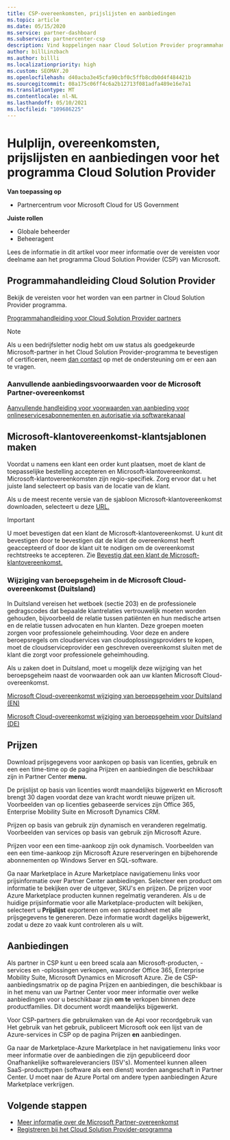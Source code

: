 ```yaml
---
title: CSP-overeenkomsten, prijslijsten en aanbiedingen
ms.topic: article
ms.date: 05/15/2020
ms.service: partner-dashboard
ms.subservice: partnercenter-csp
description: Vind koppelingen naar Cloud Solution Provider programmahandleidingen, partnerovereenkomsten, klantovereenkomsten, prijslijsten en aanbiedingen.
author: billLinzbach
ms.author: billli
ms.localizationpriority: high
ms.custom: SEOMAY.20
ms.openlocfilehash: d40acba3e45cfa90cbf0c5ffb8cdb0d4f484421b
ms.sourcegitcommit: 08a175c06ff4c6a2b12713f081adfa489e16e7a1
ms.translationtype: MT
ms.contentlocale: nl-NL
ms.lasthandoff: 05/10/2021
ms.locfileid: "109686225"
---
```

# <a name="cloud-solution-provider-program-guide-agreements-price-lists-and-offers"></a>Hulplijn, overeenkomsten, prijslijsten en aanbiedingen voor het programma Cloud Solution Provider

**Van toepassing op**

- Partnercentrum voor Microsoft Cloud for US Government

**Juiste rollen**

- Globale beheerder
- Beheeragent

Lees de informatie in dit artikel voor meer informatie over de vereisten voor deelname aan het programma Cloud Solution Provider (CSP) van Microsoft.

## <a name="cloud-solution-provider-program-guide"></a>Programmahandleiding Cloud Solution Provider

Bekijk de vereisten voor het worden van een partner in Cloud Solution Provider programma.

[Programmahandleiding voor Cloud Solution Provider partners](https://go.microsoft.com/fwlink/p/?LinkId=617100)

>[!Note]
>Als u een bedrijfsletter nodig hebt om uw status als goedgekeurde Microsoft-partner in het Cloud Solution Provider-programma te bevestigen of certificeren, neem [dan contact](https://partner.microsoft.com/pcv/servicerequests/create) op met de ondersteuning om er een aan te vragen.

### <a name="additional-offer-terms-to-the-microsoft-partner-agreement"></a>Aanvullende aanbiedingsvoorwaarden voor de Microsoft Partner-overeenkomst

[Aanvullende handleiding voor voorwaarden van aanbieding voor onlineservicesabonnementen en autorisatie via softwarekanaal](https://query.prod.cms.rt.microsoft.com/cms/api/am/binary/RE3NOo7)

## <a name="microsoft-customer-agreement-customer-templates"></a>Microsoft-klantovereenkomst-klantsjablonen maken

Voordat u namens een klant een order kunt plaatsen, moet de klant de toepasselijke bestelling accepteren en Microsoft-klantovereenkomst. Microsoft-klantovereenkomsten zijn regio-specifiek. Zorg ervoor dat u het juiste land selecteert op basis van de locatie van de klant.

Als u de meest recente versie van de sjabloon Microsoft-klantovereenkomst downloaden, selecteert u deze [URL.](https://aka.ms/customeragreement)

>[!IMPORTANT]
>U moet bevestigen dat een klant de Microsoft-klantovereenkomst. U kunt dit bevestigen door te bevestigen dat de klant de overeenkomst heeft geaccepteerd of door de klant uit te nodigen om de overeenkomst rechtstreeks te accepteren. Zie [Bevestig dat een klant de Microsoft-klantovereenkomst.](confirm-customer-agreement.md)

### <a name="professional-secrecy-amendment-to-the-microsoft-cloud-agreement-germany"></a>Wijziging van beroepsgeheim in de Microsoft Cloud-overeenkomst (Duitsland)

In Duitsland vereisen het wetboek (sectie 203) en de professionele gedragscodes dat bepaalde klantrelaties vertrouwelijk moeten worden gehouden, bijvoorbeeld de relatie tussen patiënten en hun medische artsen en de relatie tussen advocaten en hun klanten. Deze groepen moeten zorgen voor professionele geheimhouding. Voor deze en andere beroepsregels om cloudservices van cloudoplossingsproviders te kopen, moet de cloudserviceprovider een geschreven overeenkomst sluiten met de klant die zorgt voor professionele geheimhouding.

Als u zaken doet in Duitsland, moet u mogelijk deze wijziging van het beroepsgeheim naast de voorwaarden ook aan uw klanten Microsoft Cloud-overeenkomst.

[Microsoft Cloud-overeenkomst wijziging van beroepsgeheim voor Duitsland (EN)](https://go.microsoft.com/fwlink/?linkid=2030827&clcid=0x409)

[Microsoft Cloud-overeenkomst wijziging van beroepsgeheim voor Duitsland (DE)](https://go.microsoft.com/fwlink/?linkid=2030827&clcid=0x407)

## <a name="pricing"></a>Prijzen

Download prijsgegevens voor aankopen op basis van licenties, gebruik  en een een time-time op de pagina Prijzen en aanbiedingen die beschikbaar zijn in Partner Center **menu.**

De prijslijst op basis van licenties wordt maandelijks bijgewerkt en Microsoft brengt 30 dagen voordat deze van kracht wordt nieuwe prijzen uit. Voorbeelden van op licenties gebaseerde services zijn Office 365, Enterprise Mobility Suite en Microsoft Dynamics CRM. 

Prijzen op basis van gebruik zijn dynamisch en veranderen regelmatig. Voorbeelden van services op basis van gebruik zijn Microsoft Azure.

Prijzen voor een een time-aankoop zijn ook dynamisch. Voorbeelden van een een time-aankoop zijn Microsoft Azure reserveringen en bijbehorende abonnementen op Windows Server en SQL-software.

Ga naar Marketplace in Azure Marketplace navigatiemenu links voor prijsinformatie over Partner Center aanbiedingen.  Selecteer een product om informatie te bekijken over de uitgever, SKU's en prijzen. De prijzen voor Azure Marketplace producten kunnen regelmatig veranderen. Als u de huidige prijsinformatie voor alle Marketplace-producten wilt bekijken, selecteert u **Prijslijst** exporteren om een spreadsheet met alle prijsgegevens te genereren. Deze informatie wordt dagelijks bijgewerkt, zodat u deze zo vaak kunt controleren als u wilt.

## <a name="offers"></a>Aanbiedingen

Als partner in CSP kunt u een breed scala aan Microsoft-producten, -services en -oplossingen verkopen, waaronder Office 365, Enterprise Mobility Suite, Microsoft Dynamics en Microsoft Azure. Zie de CSP-aanbiedingsmatrix op de pagina Prijzen en aanbiedingen, die  beschikbaar is in het menu van uw Partner Center voor meer informatie over welke aanbiedingen voor u beschikbaar zijn **om te** verkopen binnen deze productfamilies. Dit document wordt maandelijks bijgewerkt.

Voor CSP-partners die gebruikmaken van de Api voor recordgebruik van Het gebruik van het gebruik, publiceert Microsoft ook een lijst van de Azure-services in CSP op de pagina Prijzen **en** aanbiedingen.

Ga naar de Marketplace-Azure Marketplace in het navigatiemenu links voor  meer informatie over de aanbiedingen die zijn gepubliceerd door Onafhankelijke softwareleveranciers (ISV's). Momenteel kunnen alleen SaaS-producttypen (software als een dienst) worden aangeschaft in Partner Center. U moet naar de Azure Portal om andere typen aanbiedingen Azure Marketplace verkrijgen.

## <a name="next-steps"></a>Volgende stappen

- [Meer informatie over de Microsoft Partner-overeenkomst](microsoft-partner-agreement.md)
- [Registreren bij het Cloud Solution Provider-programma](enrolling-in-the-csp-program.md)
